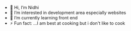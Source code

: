 - 👋 Hi, I’m Nidhi
- 👀 I’m interested in development area especially websites
- 🌱 I’m currently learning front end
- ⚡ Fun fact: ...I am best at cooking but i don't like to cook

